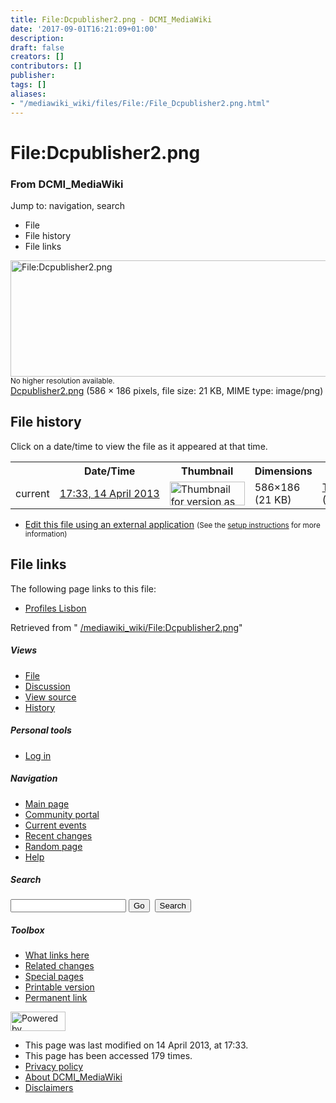 ```yaml
---
title: File:Dcpublisher2.png - DCMI_MediaWiki
date: '2017-09-01T16:21:09+01:00'
description: 
draft: false
creators: []
contributors: []
publisher: 
tags: []
aliases:
- "/mediawiki_wiki/files/File:/File_Dcpublisher2.png.html"
---
```


<a id="top"></a>
# File:Dcpublisher2.png

### From DCMI\_MediaWiki

Jump to: navigation, search
<!-- start content -->
- File
- File history
- File links

 [<img alt="File:Dcpublisher2.png" src="/images/6/60/Dcpublisher2.png" width="586" height="186">](/mediawiki_wiki/files/Dcpublisher2.png)  
<small>No higher resolution available.</small>  
 [Dcpublisher2.png](/images/6/60/Dcpublisher2.png)‎ (586 × 186 pixels, file size: 21 KB, MIME type: image/png)
<!-- 
NewPP limit report
Preprocessor node count: 0/1000000
Post-expand include size: 0/2097152 bytes
Template argument size: 0/2097152 bytes
Expensive parser function count: 0/100
-->
## File history

Click on a date/time to view the file as it appeared at that time.

<table class="wikitable filehistory">
  <tr>
    <td></td>
    <th>Date/Time</th>
    <th>Thumbnail</th>
    <th>Dimensions</th>
    <th>User</th>
    <th>Comment</th>
  </tr>
  <tr>
    <td>current</td>
    <td class="filehistory-selected" style="white-space: nowrap;"><a href="/mediawiki_wiki/files/Dcpublisher2.png">17:33, 14 April 2013</a></td>
    <td><a href="/images/6/60/Dcpublisher2.png"><img alt="Thumbnail for version as of 17:33, 14 April 2013" src="/images/6/60/Dcpublisher2.png" width="120" height="38"></a></td>
    <td>586×186 <span style="white-space: nowrap;">(21 KB)</span>
    </td>
    <td>
      <a href="/index.php/User:TomBaker" title="User:TomBaker" class="mw-userlink">TomBaker</a> <span style="white-space: nowrap;"> <span class="mw-usertoollinks">(<a href="/index.php?title=User_talk:TomBaker&amp;action=edit&amp;redlink=1" class="new" title="User talk:TomBaker (page does not exist)">Talk</a> | <a href="/index.php/Special:Contributions/TomBaker" title="Special:Contributions/TomBaker">contribs</a>)</span></span>
    </td>
    <td></td>
  </tr>
</table>

  

- [Edit this file using an external application](/index.php?title=File:Dcpublisher2.png&action=edit&externaledit=true&mode=file "File:Dcpublisher2.png") <small>(See the <a href="http://www.mediawiki.org/wiki/Manual:External_editors" class="external text" rel="nofollow">setup instructions</a> for more information)</small>

## File links

The following page links to this file:

- [Profiles Lisbon](/index.php/Profiles_Lisbon "Profiles Lisbon")

Retrieved from " [/mediawiki_wiki/File:Dcpublisher2.png](/mediawiki_wiki/files/File:/File:Dcpublisher2.png.html)"

<!-- end content -->

##### Views

- [File](/mediawiki_wiki/files/File:/File:Dcpublisher2.png.html)
- [Discussion](/index.php?title=File_talk:Dcpublisher2.png&action=edit&redlink=1 "Discussion about the content page [t]")
- [View source](/index.php?title=File:Dcpublisher2.png&action=edit "This page is protected.
You can view its source [e]")
- [History](/index.php?title=File:Dcpublisher2.png&action=history "Past revisions of this page [h]")

##### Personal tools

- [Log in](/index.php?title=Special:UserLogin&returnto=File:Dcpublisher2.png "You are encouraged to log in; however, it is not mandatory [o]")

<script type="text/javascript"> if (window.isMSIE55) fixalpha(); </script>

##### Navigation

- [Main page](/index.php/Main_Page "Visit the main page [z]")
- [Community portal](/index.php/DCMI_MediaWiki:Community_portal "About the project, what you can do, where to find things")
- [Current events](/index.php/DCMI_MediaWiki:Current_events "Find background information on current events")
- [Recent changes](/index.php/Special:RecentChanges "The list of recent changes in the wiki [r]")
- [Random page](/index.php/Special:Random "Load a random page [x]")
- [Help](/index.php/Help:Contents "The place to find out")

##### <label for="searchInput">Search</label>

<form action="/index.php" id="searchform">
				<input type="hidden" name="title" value="Special:Search">
				<input id="searchInput" title="Search DCMI_MediaWiki" accesskey="f" type="search" name="search">
				<input type="submit" name="go" class="searchButton" id="searchGoButton" value="Go" title="Go to a page with this exact name if exists"> 
				<input type="submit" name="fulltext" class="searchButton" id="mw-searchButton" value="Search" title="Search the pages for this text">
			</form>

##### Toolbox

- [What links here](/index.php/Special:WhatLinksHere/File:Dcpublisher2.png "List of all wiki pages that link here [j]")
- [Related changes](/index.php/Special:RecentChangesLinked/File:Dcpublisher2.png "Recent changes in pages linked from this page [k]")
- [Special pages](/index.php/Special:SpecialPages "List of all special pages [q]")
- [Printable version](/index.php?title=File:Dcpublisher2.png&printable=yes "Printable version of this page [p]")
- [Permanent link](/index.php?title=File:Dcpublisher2.png&oldid=4824 "Permanent link to this revision of the page")

<!-- end of the left (by default at least) column -->

 [<img src="/skins/common/images/poweredby_mediawiki_88x31.png" height="31" width="88" alt="Powered by MediaWiki">](http://www.mediawiki.org/)

- This page was last modified on 14 April 2013, at 17:33.
- This page has been accessed 179 times.
- [Privacy policy](/index.php/DCMI_MediaWiki:Privacy_policy "DCMI MediaWiki:Privacy policy")
- [About DCMI\_MediaWiki](/index.php/DCMI_MediaWiki:About "DCMI MediaWiki:About")
- [Disclaimers](/index.php/DCMI_MediaWiki:General_disclaimer "DCMI MediaWiki:General disclaimer")

<script>if (window.runOnloadHook) runOnloadHook();</script><!-- Served in 0.458 secs. -->
